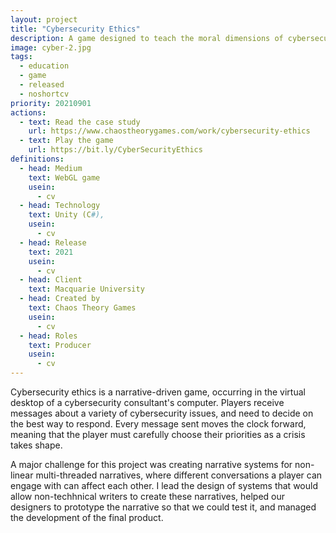 ```yaml
---
layout: project
title: "Cybersecurity Ethics"
description: A game designed to teach the moral dimensions of cybersecurity quandries
image: cyber-2.jpg
tags:
  - education
  - game
  - released
  - noshortcv
priority: 20210901
actions:
  - text: Read the case study
    url: https://www.chaostheorygames.com/work/cybersecurity-ethics
  - text: Play the game
    url: https://bit.ly/CyberSecurityEthics
definitions:
  - head: Medium
    text: WebGL game
    usein:
      - cv
  - head: Technology
    text: Unity (C#),
    usein:
      - cv
  - head: Release
    text: 2021
    usein:
      - cv
  - head: Client
    text: Macquarie University
  - head: Created by
    text: Chaos Theory Games
    usein:
      - cv
  - head: Roles
    text: Producer
    usein:
      - cv
---
```


Cybersecurity ethics is a narrative-driven game, occurring in the virtual desktop of a cybersecurity consultant's computer. Players receive messages about a variety of cybersecurity issues, and need to decide on the best way to respond. Every message sent moves the clock forward, meaning that the player must carefully choose their priorities as a crisis takes shape.

A major challenge for this project was creating narrative systems for non-linear multi-threaded narratives, where different conversations a player can engage with can affect each other. I lead the design of systems that would allow non-techhnical writers to create these narratives, helped our designers to prototype the narrative so that we could test it, and managed the development of the final product.
